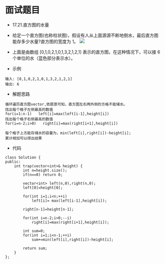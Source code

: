 # 面试题目

* 17.21.直方图的水量
* 给定一个直方图(也称柱状图)，假设有人从上面源源不断地倒水，最后直方图能存多少水量?直方图的宽度为 1。
![](https://assets.leetcode-cn.com/aliyun-lc-upload/uploads/2018/10/22/rainwatertrap.png)
* 上面是由数组 [0,1,0,2,1,0,1,3,2,1,2,1] 表示的直方图，在这种情况下，可以接 6 个单位的水（蓝色部分表示水）。

* 示例
```
输入: [0,1,0,2,1,0,1,3,2,1,2,1]
输出: 6
```

* 解题思路
```
循环遍历直方图vector,依题意可知，直方图左右两外侧的方格不能储水。
找出每个格子左侧最高的数值
for(i=1:n-1)   left[i]=max(left[i-1],height[i])
找出每个格子右侧最高的数值
for(i=n-2;i>0)   right[i]=max(right[i+1],height[i])

每个格子上方能存储水的容量为，min(left[i],right[i])-height[i];
累计相加可以得出结果
```

* 代码
```
class Solution {
public:
    int trap(vector<int>& height) {
        int n=height.size();
        if(n==0) return 0;

        vector<int> left(n,0),right(n,0);
        left[0]=height[0];

        for(int i=1;i<n;++i)
            left[i]= max(left[i-1],height[i]);
        
        right[n-1]=height[n-1];

        for(int i=n-2;i>0;--i)
            right[i]=max(right[i+1],height[i]);
        
        int sum=0;
        for(int i=1;i<n-1;++i)
            sum+=min(left[i],right[i])-height[i];

        return sum;
    }
};
```